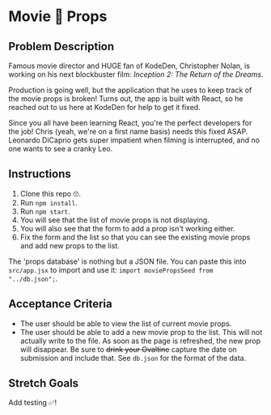 # Movie 🎥 Props

## Problem Description

Famous movie director and HUGE fan of KodeDen, Christopher Nolan, is working on his next blockbuster film: _Inception 2: The Return of the Dreams_.

Production is going well, but the application that he uses to keep track of the movie props is broken! Turns out, the app is built with React, so he reached out to us here at KodeDen for help to get it fixed.

Since you all have been learning React, you're the perfect developers for the job! Chris (yeah, we're on a first name basis) needs this fixed ASAP. Leonardo DiCaprio gets super impatient when filming is interrupted, and no one wants to see a cranky Leo.

## Instructions

1. Clone this repo 🙄.
2. Run `npm install`.
3. Run `npm start`.
4. You will see that the list of movie props is not displaying.
5. You will also see that the form to add a prop isn't working either.
6. Fix the form and the list so that you can see the existing movie props and add new props to the list.

The 'props database' is nothing but a JSON file. You can paste this into `src/app.jsx` to import and use it: `import moviePropsSeed from "../db.json";`.

## Acceptance Criteria

- The user should be able to view the list of current movie props.
- The user should be able to add a new movie prop to the list. This will not actually write to the file. As soon as the page is refreshed, the new prop will disappear. Be sure to ~~drink your Ovaltine~~ capture the date on submission and include that. See `db.json` for the format of the data.

## Stretch Goals

Add testing ✅!
